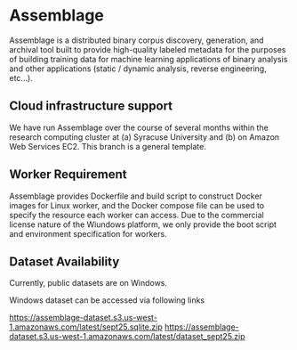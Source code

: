 # Assemblage

Assemblage is a distributed binary corpus discovery, generation, and archival tool built to provide high-quality labeled metadata for the purposes of building training data for machine learning applications of binary analysis and other applications (static / dynamic analysis, reverse engineering, etc...).

## Cloud infrastructure support

We have run Assemblage over the course of several months within the research computing cluster at (a) Syracuse University and (b) on Amazon Web Services EC2. This branch is a general template.

## Worker Requirement

Assemblage provides Dockerfile and build script to construct Docker images for Linux worker, and the Docker compose file can be used to specify the resource each worker can access. Due to the commercial license nature of the Wiundows platform, we only provide the boot script and environment specification for workers.

## Dataset Availability

Currently, public datasets are on Windows. 

Windows dataset can be accessed via following links

https://assemblage-dataset.s3.us-west-1.amazonaws.com/latest/sept25.sqlite.zip
https://assemblage-dataset.s3.us-west-1.amazonaws.com/latest/dataset_sept25.zip

